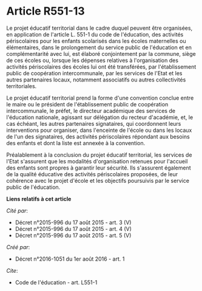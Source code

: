 # Article R551-13

Le projet éducatif territorial dans le cadre duquel peuvent être organisées, en application de l'article L. 551-1 du code de
l'éducation, des activités périscolaires pour les enfants scolarisés dans les écoles maternelles ou élémentaires, dans le
prolongement du service public de l'éducation et en complémentarité avec lui, est élaboré conjointement par la commune, siège
de ces écoles ou, lorsque les dépenses relatives à l'organisation des activités périscolaires des écoles lui ont été
transférées, par l'établissement public de coopération intercommunale, par les services de l'Etat et les autres partenaires
locaux, notamment associatifs ou autres collectivités territoriales. 

Le projet éducatif territorial prend la forme d'une convention conclue entre le maire ou le président de l'établissement
public de coopération intercommunale, le préfet, le directeur académique des services de l'éducation nationale, agissant sur
délégation du recteur d'académie, et, le cas échéant, les autres partenaires signataires, qui coordonnent leurs interventions
pour organiser, dans l'enceinte de l'école ou dans les locaux de l'un des signataires, des activités périscolaires répondant
aux besoins des enfants et dont la liste est annexée à la convention. 

Préalablement à la conclusion du projet éducatif territorial, les services de l'Etat s'assurent que les modalités
d'organisation retenues pour l'accueil des enfants sont propres à garantir leur sécurité. Ils s'assurent également de la
qualité éducative des activités périscolaires proposées, de leur cohérence avec le projet d'école et les objectifs poursuivis
par le service public de l'éducation.

**Liens relatifs à cet article**

_Cité par_:

  - Décret n°2015-996 du 17 août 2015 - art. 3 (V)
  - Décret n°2015-996 du 17 août 2015 - art. 4 (V)
  - Décret n°2015-996 du 17 août 2015 - art. 5 (V)

_Créé par_:

  - Décret n°2016-1051 du 1er août 2016 - art. 1

_Cite_:

  - Code de l'éducation - art. L551-1
